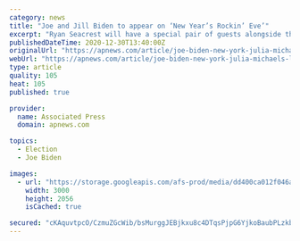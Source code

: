 ```yaml
---
category: news
title: "Joe and Jill Biden to appear on ‘New Year’s Rockin’ Eve’"
excerpt: "Ryan Seacrest will have a special pair of guests alongside the music stars at this year's New Year's Eve celebration on ABC — the president-elect and the future"
publishedDateTime: 2020-12-30T13:40:00Z
originalUrl: "https://apnews.com/article/joe-biden-new-york-julia-michaels-lewis-capaldi-dick-clark-582a11fe48bccec094633ca0e4e9521c?ICID=ref_fark"
webUrl: "https://apnews.com/article/joe-biden-new-york-julia-michaels-lewis-capaldi-dick-clark-582a11fe48bccec094633ca0e4e9521c?ICID=ref_fark"
type: article
quality: 105
heat: 105
published: true

provider:
  name: Associated Press
  domain: apnews.com

topics:
  - Election
  - Joe Biden

images:
  - url: "https://storage.googleapis.com/afs-prod/media/dd400ca012f046a0aa2c2305203acdf5/3000.jpeg"
    width: 3000
    height: 2056
    isCached: true

secured: "cKAquvtpcO/CzmuZGcWib/bsMurggJEBjkxu8c4DTqsPjpG6YjkoBaubPLzkbuSzJcA3mOYwhR5EeEnbidPdMxkv7dteloNC1e7pEXPeIY2RFuGtH7D4mCASEirakN1O2u3uTQldlfJJtKuPjpidq+7ZIybKxha/HkInZKFJ+GHO7FzI1PY5YcdzEYNrP3ib633c3ztT/UnZh/KHktga12vj4ztrkt9xJwgq1uKbSD1Dlhep9lHq3aPwgkUuSqGriCw867z2HQsNzFlhq6TnYROIZ3cGMrtHnF3KUAEszbLbncA+3qujeQeVFrOdsASaB9QFc9b9BQGK3ePCk8d7LpKi/sOx9l3lWBlLeyKbi/Q=;LPpQvKKTgWijBGpMxFE7yA=="
---
```


